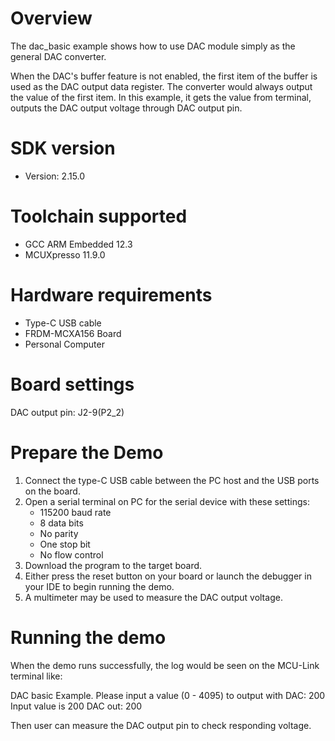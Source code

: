 Overview
========

The dac_basic example shows how to use DAC module simply as the general DAC converter.

When the DAC's buffer feature is not enabled, the first item of the buffer is used as the DAC output data register.
The converter would always output the value of the first item. In this example, it gets the value from terminal,
outputs the DAC output voltage through DAC output pin.

SDK version
===========
- Version: 2.15.0

Toolchain supported
===================
- GCC ARM Embedded  12.3
- MCUXpresso  11.9.0

Hardware requirements
=====================
- Type-C USB cable
- FRDM-MCXA156 Board
- Personal Computer

Board settings
==============
DAC output pin: J2-9(P2_2)

Prepare the Demo
================
1. Connect the type-C USB cable between the PC host and the USB ports on the board.
2. Open a serial terminal on PC for the serial device with these settings:
    - 115200 baud rate
    - 8 data bits
    - No parity
    - One stop bit
    - No flow control
3. Download the program to the target board.
4. Either press the reset button on your board or launch the debugger in your IDE to begin running
   the demo.
5. A multimeter may be used to measure the DAC output voltage.

Running the demo
================
When the demo runs successfully, the log would be seen on the MCU-Link terminal like:

DAC basic Example.
Please input a value (0 - 4095) to output with DAC: 200
Input value is 200
DAC out: 200

Then user can measure the DAC output pin to check responding voltage.

